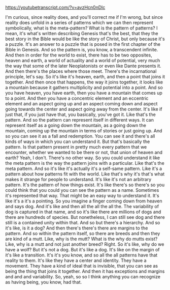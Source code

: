 https://youtubetranscript.com/?v=avzHcn0nDlc

 I'm curious, since reality does, and you'll correct me if I'm wrong, but since reality does unfold in a series of patterns which we can then represent symbolically, what is the meta-pattern? What is the pattern of patterns? I mean, it's what's written describing Genesis that's the best, that they the best story in the Bible would be like the story of Christ, but only because it's a puzzle. It's an answer to a puzzle that is posed in the first chapter of the Bible in Genesis. And so the pattern is, you know, a transcendent infinite. And then in order for the world to exist, there has to be two opposites, heaven and earth, a world of actuality and a world of potential, very much the way that some of the later Neoplatonists or even like Dante presents it. And then there's the places where those meet. There's the incarnational principle, let's say. So it's like it's heaven, earth, and then a point that joins it together. And then once that happens, the way it joins together, it looks like a mountain because it gathers multiplicity and potential into a point. And so you have heaven, you have earth, then you have a mountain that comes up to a point. And then you have a concentric element and an eccentric element and an aspect going up and an aspect coming down and aspect going towards the center and aspect going away from the center. It's like if just that, if you just have that, you basically, you've got it. Like that's the pattern. And so the pattern can represent itself in different ways. It can represent itself as a going down the mountain, as a going down the mountain, coming up the mountain in terms of stories or just going up. And so you can see it as a fall and redemption. You can see it and there's all kinds of ways in which you can understand it. But that's basically the pattern. Is that pattern present in pretty much every pattern that we encounter, whether we wanted to be there or not, that union of heaven and earth? Yeah, I don't. There's no other way. So you could understand it like the meta pattern is the way the pattern joins with a particular. Like that's the meta pattern. And so it's like it's actually it's a self-same pattern. Like it's a pattern about how patterns fit with the world. Like that's why it's that's what makes it strange for people to understand. It's like it's not an arbitrary pattern. It's the pattern of how things exist. It's like there's so there's so you could think that you could you can see the pattern as a name. Sometimes it's represented that way. That might be an easy way to understand it. It's like it's a it's a pointing. So you imagine a finger coming down from heaven and says dog. And it's like and then all the all the all the. The variability of dog is captured in that name, and so it's like there are millions of dogs and there are hundreds of species. But nonetheless, I can still see dog and there still is a contained unity within that. And so but there's a hierarchy. And so it's like, is it a dog? And then there's there's there are margins to the pattern. And so within the pattern itself, so there are breeds and then they are kind of a mutt. Like, why is the mutt? What is the why do mutts exist? Like, why is a mutt and not just another breed? Right. So it's like, why do we have a wolf? But it's not a dog. But it's like a dog. It's like on the margin of it's like a transition. It's it's you know, and so all the all patterns have that reality to them. It's like they have a center and identity. They have a movement. They have a kind of ideal that is invisible, that you can see as being the thing that joins it together. And then it has exceptions and margins and and and variability. So, yeah, so so I think anything you can recognize as having being, you know, had that.